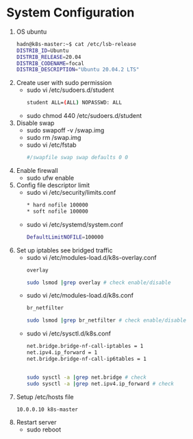 # System Configuration

1.  OS ubuntu 
    ```bash
    hadn@k8s-master:~$ cat /etc/lsb-release 
    DISTRIB_ID=Ubuntu
    DISTRIB_RELEASE=20.04
    DISTRIB_CODENAME=focal
    DISTRIB_DESCRIPTION="Ubuntu 20.04.2 LTS"
    ```
1.  Create user with sudo permission
    -   sudo vi  /etc/sudoers.d/student
        ```bash
        student ALL=(ALL) NOPASSWD: ALL
        ```
    -   sudo chmod 440 /etc/sudoers.d/student
1.  Disable swap
    -   sudo swapoff -v /swap.img
    -   sudo rm /swap.img
    -   sudo vi /etc/fstab
        ```bash
        #/swapfile swap swap defaults 0 0   
        ```
1.  Enable firewall
    -   sudo ufw enable
1.  Config file descriptor limit
    -   sudo vi /etc/security/limits.conf
        ```bash
        * hard nofile 100000
        * soft nofile 100000
        ```
    -   sudo vi /etc/systemd/system.conf
        ```bash
        DefaultLimitNOFILE=100000
        ```
1.  Set up iptables see bridged traffic
    -   sudo vi /etc/modules-load.d/k8s-overlay.conf
        ```bash
        overlay

        sudo lsmod |grep overlay # check enable/disable
        ```
    -   sudo vi /etc/modules-load.d/k8s.conf
        ```bash
        br_netfilter

        sudo lsmod |grep br_netfilter # check enable/disable
        ```
    -   sudo vi /etc/sysctl.d/k8s.conf
        ```bash
        net.bridge.bridge-nf-call-iptables = 1
        net.ipv4.ip_forward = 1
        net.bridge.bridge-nf-call-ip6tables = 1


        sudo sysctl -a |grep net.bridge # check
        sudo sysctl -a |grep net.ipv4.ip_forward # check
        ```
1.  Setup /etc/hosts file
    ```bash
    10.0.0.10 k8s-master
    ```
1.  Restart server
    -   sudo reboot
